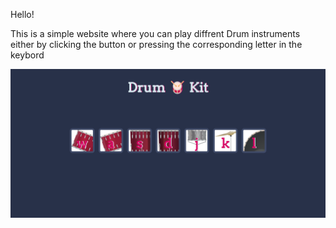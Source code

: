 Hello!

This is a simple website where you can play diffrent Drum instruments either by clicking the button or pressing the corresponding letter in the keybord

![website-image](./images/website-image.png)